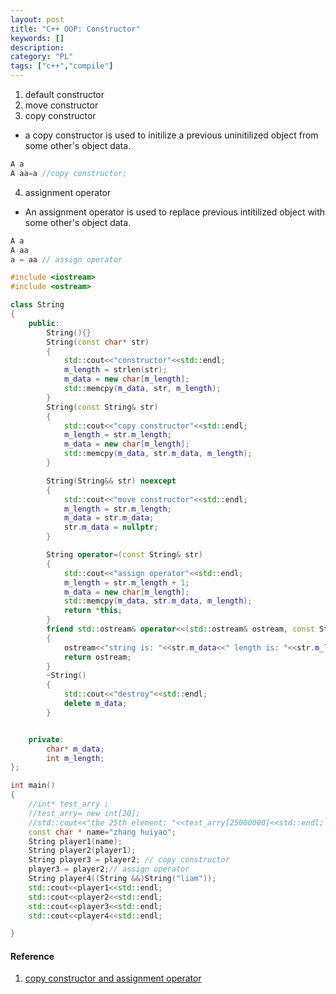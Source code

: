 ```yaml
---
layout: post
title: "C++ OOP: Constructor"
keywords: []
description: 
category: "PL"
tags: ["c++","compile"]
---
```


1. default constructor
2. move constructor
3. copy constructor
- a copy constructor is used to initilize a previous uninitilized object from
  some other's object data.

```cpp
A a
A aa=a //copy constructor;
```

4. assignment operator
- An assignment operator is used to replace previous intitilized object with
  some other's object data.

```cpp
A a
A aa 
a = aa // assign operator
```

```cpp
#include <iostream>
#include <ostream>

class String
{
	public:
		String(){}
		String(const char* str)
		{
			std::cout<<"constructor"<<std::endl;
			m_length = strlen(str);
			m_data = new char[m_length];
			std::memcpy(m_data, str, m_length);
		}
		String(const String& str)
		{
			std::cout<<"copy constructor"<<std::endl;
			m_length = str.m_length;
			m_data = new char[m_length];
			std::memcpy(m_data, str.m_data, m_length);
		}

		String(String&& str) noexcept
		{
			std::cout<<"move constructor"<<std::endl;
			m_length = str.m_length;
			m_data = str.m_data;
			str.m_data = nullptr;
		}

		String operator=(const String& str)
		{
			std::cout<<"assign operator"<<std::endl;
			m_length = str.m_length + 1;
			m_data = new char[m_length];
			std::memcpy(m_data, str.m_data, m_length);
			return *this;
		}
		friend std::ostream& operator<<(std::ostream& ostream, const String& str)
		{
			ostream<<"string is: "<<str.m_data<<" length is: "<<str.m_length<<std::endl;;
			return ostream;
		}
		~String()
		{
			std::cout<<"destroy"<<std::endl;
			delete m_data;
		}


	private:
		char* m_data;
		int m_length;
};

int main()
{
	//int* test_arry ;
	//test_arry= new int[20];
	//std::cout<<"the 25th element: "<<test_arry[25000000]<<std::endl;
	const char * name="zhang huiyao";
	String player1(name);
	String player2(player1);
	String player3 = player2; // copy constructor
	player3 = player2;// assign operator
	String player4((String &&)String("liam"));
	std::cout<<player1<<std::endl;
	std::cout<<player2<<std::endl;
	std::cout<<player3<<std::endl;
	std::cout<<player4<<std::endl;

}
```

#### Reference
1. [copy constructor and assignment operator](https://stackoverflow.com/questions/11706040/whats-the-difference-between-assignment-operator-and-copy-constructor)
